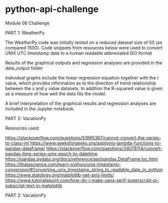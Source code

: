 # python-api-challenge
Module 06 Challenge

PART 1: WeatherPy

The WeatherPy code was initially tested on a reduced dataset size of 50 (as compared 1500).
Code snippets from resources below were used to convert UNIX UTC timestamp data to a human readable abbreviated ISO format

Results of the graphical outputs and regression analyses are provided in the data_output folder

Individual graphs include the linear regression equation together with the r value, which provides information as to the direction of trend relationship between the x and y value datasets. In addition the R-squared value is given as a measure of how well the data fits the model.

A brief interpretation of the graphical results and regression analyses are included in the Jupyter notebook.


PART 2: VacationPy

Resources used:

https://stackoverflow.com/questions/51865367/cannot-convert-the-series-to-class-int
https://www.geeksforgeeks.org/applying-lambda-functions-to-pandas-dataframe/
https://stackoverflow.com/questions/34078114/convert-pandas-time-series-unix-epoch-to-datetime
https://pandas.pydata.org/docs/reference/api/pandas.DataFrame.loc.html
https://thatascience.com/learn-python/unix-timestamp-conversion/#Converting_unix_timestamp_string_to_readable_date_in_python
https://www.statology.org/matplotlib-get-axis-limits/
https://www.tutorialspoint.com/how-do-i-make-sans-serif-superscript-or-subscript-text-in-matplotlib

PART 2: VacationPy

